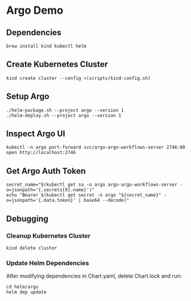 # Argo Demo


## Dependencies

```
brew install kind kubectl helm
```

## Create Kubernetes Cluster

```
kind create cluster --config <(scripts/kind-config.sh)
```


## Setup Argo

```
./helm-package.sh --project argo --version 1
./helm-deploy.sh --project argo --version 1
```

## Inspect Argo UI

```
kubectl -n argo port-forward svc/argo-argo-workflows-server 2746:80
open http://localhost:2746
```

## Get Argo Auth Token

```
secret_name="$(kubectl get sa -n argo argo-argo-workflows-server -o=jsonpath='{.secrets[0].name}')"
echo "Bearer $(kubectl get secret -n argo "${secret_name}" -o=jsonpath='{.data.token}' | base64 --decode)"
```


## Debugging

### Cleanup Kubernetes Cluster

```
kind delete cluster
```

### Update Helm Dependencies

After modifying dependencies in Chart.yaml, delete Chart.lock
and run:

```
cd helm/argo
helm dep update
```

